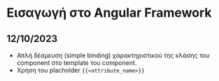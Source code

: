 # Εισαγωγή στο Angular Framework

## 12/10/2023

- Απλή δέσμευση (simple binding) χαρακτηριστικού της κλάσης του component στο template του component.
- Χρήση του placholder `{{<attribute_name>}}`
